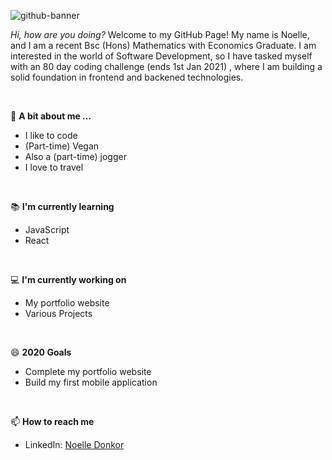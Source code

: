 ![github-banner](https://user-images.githubusercontent.com/73482293/102000236-43ed5b80-3cdd-11eb-8b4c-bfe2db8caf93.png)

*Hi, how are you doing?* 
Welcome to my GitHub Page! My name is Noelle, and I am a recent Bsc (Hons) Mathematics with Economics Graduate. I am interested in the world of Software Development, so I have tasked myself with an 80 day coding challenge (ends 1st Jan 2021) , where I am building a solid foundation in frontend and backened technologies. 

<br/>

💬 **A bit about me ...**
- I like to code
- (Part-time) Vegan
- Also a (part-time) jogger
- I love to travel

<br/>

:books: **I'm currently learning**
- JavaScript
- React

<br/>

:computer: **I'm currently working on**
- My portfolio website
- Various Projects

<br/>

😄 **2020 Goals**
- Complete my portfolio website
- Build my first mobile application

<br/>

📫 **How to reach me**
- LinkedIn: [Noelle Donkor](https://www.linkedin.com/in/noelle-donkor/)

